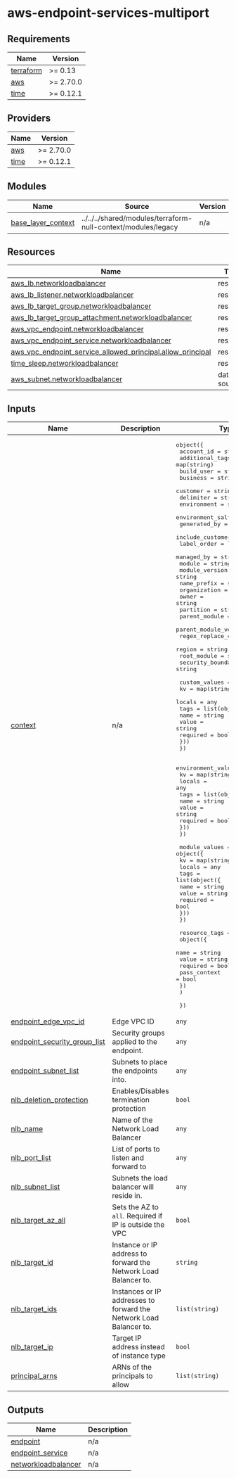 # aws-endpoint-services-multiport

<!-- BEGINNING OF PRE-COMMIT-TERRAFORM DOCS HOOK -->
## Requirements

| Name | Version |
|------|---------|
| <a name="requirement_terraform"></a> [terraform](#requirement\_terraform) | >= 0.13 |
| <a name="requirement_aws"></a> [aws](#requirement\_aws) | >= 2.70.0 |
| <a name="requirement_time"></a> [time](#requirement\_time) | >= 0.12.1 |

## Providers

| Name | Version |
|------|---------|
| <a name="provider_aws"></a> [aws](#provider\_aws) | >= 2.70.0 |
| <a name="provider_time"></a> [time](#provider\_time) | >= 0.12.1 |

## Modules

| Name | Source | Version |
|------|--------|---------|
| <a name="module_base_layer_context"></a> [base\_layer\_context](#module\_base\_layer\_context) | ../../../shared/modules/terraform-null-context/modules/legacy | n/a |

## Resources

| Name | Type |
|------|------|
| [aws_lb.networkloadbalancer](https://registry.terraform.io/providers/hashicorp/aws/latest/docs/resources/lb) | resource |
| [aws_lb_listener.networkloadbalancer](https://registry.terraform.io/providers/hashicorp/aws/latest/docs/resources/lb_listener) | resource |
| [aws_lb_target_group.networkloadbalancer](https://registry.terraform.io/providers/hashicorp/aws/latest/docs/resources/lb_target_group) | resource |
| [aws_lb_target_group_attachment.networkloadbalancer](https://registry.terraform.io/providers/hashicorp/aws/latest/docs/resources/lb_target_group_attachment) | resource |
| [aws_vpc_endpoint.networkloadbalancer](https://registry.terraform.io/providers/hashicorp/aws/latest/docs/resources/vpc_endpoint) | resource |
| [aws_vpc_endpoint_service.networkloadbalancer](https://registry.terraform.io/providers/hashicorp/aws/latest/docs/resources/vpc_endpoint_service) | resource |
| [aws_vpc_endpoint_service_allowed_principal.allow_principal](https://registry.terraform.io/providers/hashicorp/aws/latest/docs/resources/vpc_endpoint_service_allowed_principal) | resource |
| [time_sleep.networkloadbalancer](https://registry.terraform.io/providers/hashicorp/time/latest/docs/resources/sleep) | resource |
| [aws_subnet.networkloadbalancer](https://registry.terraform.io/providers/hashicorp/aws/latest/docs/data-sources/subnet) | data source |

## Inputs

| Name | Description | Type | Default | Required |
|------|-------------|------|---------|:--------:|
| <a name="input_context"></a> [context](#input\_context) | n/a | <pre>object({<br/>    account_id             = string<br/>    additional_tags        = map(string)<br/>    build_user             = string<br/>    business               = string<br/>    customer               = string<br/>    delimiter              = string<br/>    environment            = string<br/>    environment_salt       = string<br/>    generated_by           = string<br/>    include_customer_label = bool<br/>    label_order            = list(string)<br/>    managed_by             = string<br/>    module                 = string<br/>    module_version         = string<br/>    name_prefix            = string<br/>    organization           = string<br/>    owner                  = string<br/>    partition              = string<br/>    parent_module          = string<br/>    parent_module_version  = string<br/>    regex_replace_chars    = string<br/>    region                 = string<br/>    root_module            = string<br/>    security_boundary      = string<br/><br/>    custom_values = object({<br/>      kv     = map(string)<br/>      locals = any<br/>      tags = list(object({<br/>        name     = string<br/>        value    = string<br/>        required = bool<br/>      }))<br/>    })<br/><br/>    environment_values = object({<br/>      kv     = map(string)<br/>      locals = any<br/>      tags = list(object({<br/>        name     = string<br/>        value    = string<br/>        required = bool<br/>      }))<br/>    })<br/><br/>    module_values = object({<br/>      kv     = map(string)<br/>      locals = any<br/>      tags = list(object({<br/>        name     = string<br/>        value    = string<br/>        required = bool<br/>      }))<br/>    })<br/><br/>    resource_tags = list(<br/>      object({<br/>        name         = string<br/>        value        = string<br/>        required     = bool<br/>        pass_context = bool<br/>      })<br/>    )<br/><br/>  })</pre> | `null` | no |
| <a name="input_endpoint_edge_vpc_id"></a> [endpoint\_edge\_vpc\_id](#input\_endpoint\_edge\_vpc\_id) | Edge VPC ID | `any` | n/a | yes |
| <a name="input_endpoint_security_group_list"></a> [endpoint\_security\_group\_list](#input\_endpoint\_security\_group\_list) | Security groups applied to the endpoint. | `any` | n/a | yes |
| <a name="input_endpoint_subnet_list"></a> [endpoint\_subnet\_list](#input\_endpoint\_subnet\_list) | Subnets to place the endpoints into. | `any` | n/a | yes |
| <a name="input_nlb_deletion_protection"></a> [nlb\_deletion\_protection](#input\_nlb\_deletion\_protection) | Enables/Disables termination protection | `bool` | `false` | no |
| <a name="input_nlb_name"></a> [nlb\_name](#input\_nlb\_name) | Name of the Network Load Balancer | `any` | n/a | yes |
| <a name="input_nlb_port_list"></a> [nlb\_port\_list](#input\_nlb\_port\_list) | List of ports to listen and forward to | `any` | n/a | yes |
| <a name="input_nlb_subnet_list"></a> [nlb\_subnet\_list](#input\_nlb\_subnet\_list) | Subnets the load balancer will reside in. | `any` | n/a | yes |
| <a name="input_nlb_target_az_all"></a> [nlb\_target\_az\_all](#input\_nlb\_target\_az\_all) | Sets the AZ to `all`. Required if IP is outside the VPC | `bool` | `false` | no |
| <a name="input_nlb_target_id"></a> [nlb\_target\_id](#input\_nlb\_target\_id) | Instance or IP address to forward the Network Load Balancer to. | `string` | `""` | no |
| <a name="input_nlb_target_ids"></a> [nlb\_target\_ids](#input\_nlb\_target\_ids) | Instances or IP addresses to forward the Network Load Balancer to. | `list(string)` | `[]` | no |
| <a name="input_nlb_target_ip"></a> [nlb\_target\_ip](#input\_nlb\_target\_ip) | Target IP address instead of instance type | `bool` | `false` | no |
| <a name="input_principal_arns"></a> [principal\_arns](#input\_principal\_arns) | ARNs of the principals to allow | `list(string)` | `[]` | no |

## Outputs

| Name | Description |
|------|-------------|
| <a name="output_endpoint"></a> [endpoint](#output\_endpoint) | n/a |
| <a name="output_endpoint_service"></a> [endpoint\_service](#output\_endpoint\_service) | n/a |
| <a name="output_networkloadbalancer"></a> [networkloadbalancer](#output\_networkloadbalancer) | n/a |
<!-- END OF PRE-COMMIT-TERRAFORM DOCS HOOK -->
